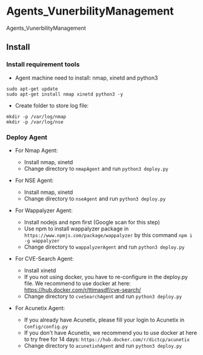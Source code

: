 # Agents_VunerbilityManagement
Agents_VunerbilityManagement

## Install
### Install requirement tools
* Agent machine need to install: nmap, xinetd and python3
```
sudo apt-get update
sudo apt-get install nmap xinetd python3 -y
```

* Create folder to store log file:
```
mkdir -p /var/log/nmap
mkdir -p /var/log/nse
```

### Deploy Agent

* For Nmap Agent:
	* Install nmap, xinetd
	* Change directory to `nmapAgent` and run `python3 deploy.py`

* For NSE Agent:
	* Install nmap, xinetd
	* Change directory to `nseAgent` and run `python3 deploy.py`

* For Wappalyzer Agent:
	* Install nodejs and npm first (Google scan for this step)
	* Use npm to install wappalyzer package in `https://www.npmjs.com/package/wappalyzer` by this command `npm i -g wappalyzer`
	* Change directory to `wappalyzerAgent` and run `python3 deploy.py`

* For CVE-Search Agent:
	* Install xinetd
	* If you not using docker, you have to re-configure in the deploy.py file. We recommend to use docker at here: https://hub.docker.com/r/ttimasdf/cve-search/
	* Change directory to `cveSearchAgent` and run `python3 deploy.py`

* For Acunetix Agent:
	* If you already have Acunetix, please fill your login to Acunetix in `Config/config.py`
	* If you don't have Acunetix, we recommend you to use docker at here to try free for 14 days: `https://hub.docker.com/r/dictcp/acunetix`
	* Change directory to `acunetixhAgent` and run `python3 deploy.py`